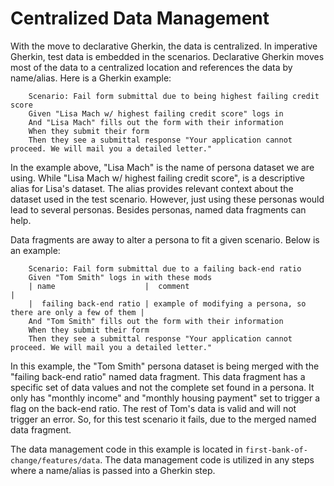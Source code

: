 # Centralized Data Management

With the move to declarative Gherkin, the data is centralized.  In
imperative Gherkin, test data is embedded in the scenarios.  Declarative
Gherkin moves most of the data to a centralized location and references the
data by name/alias.  Here is a Gherkin example:

```gherkin
    Scenario: Fail form submittal due to being highest failing credit score
    Given "Lisa Mach w/ highest failing credit score" logs in
    And "Lisa Mach" fills out the form with their information
    When they submit their form
    Then they see a submittal response "Your application cannot proceed. We will mail you a detailed letter."
```

In the example above, "Lisa Mach" is the name of persona dataset we are using.
While "Lisa Mach w/ highest failing credit score", is a descriptive alias for
Lisa's dataset.  The alias provides relevant context about the dataset used
in the test scenario.  However, just using these personas would lead to several
personas.  Besides personas, named data fragments can help.

Data fragments are away to alter a persona to fit a given scenario.  Below
is an example:

```gherkin
    Scenario: Fail form submittal due to a failing back-end ratio
    Given "Tom Smith" logs in with these mods
    | name                    |  comment                                                        |
    |  failing back-end ratio | example of modifying a persona, so there are only a few of them |
    And "Tom Smith" fills out the form with their information
    When they submit their form
    Then they see a submittal response "Your application cannot proceed. We will mail you a detailed letter."
```

In this example, the "Tom Smith" persona dataset is being merged with the
"failing back-end ratio" named data fragment.  This data fragment has a specific
set of data values and not the complete set found in a persona.  It only has
"monthly income" and "monthly housing payment" set to trigger a flag on the
back-end ratio.  The rest of Tom's data is valid and will not trigger an error.
So, for this test scenario it fails, due to the merged named data fragment.

The data management code in this example is located in
`first-bank-of-change/features/data`.  The data management code is utilized in any steps
where a name/alias is passed into a Gherkin step.
